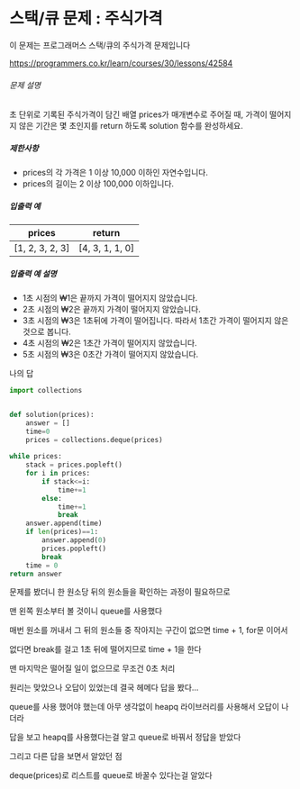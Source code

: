 # 스택/큐 문제 : 주식가격

이 문제는 프로그래머스 스택/큐의 주식가격 문제입니다

https://programmers.co.kr/learn/courses/30/lessons/42584



###### 문제 설명

초 단위로 기록된 주식가격이 담긴 배열 prices가 매개변수로 주어질 때, 가격이 떨어지지 않은 기간은 몇 초인지를 return 하도록 solution 함수를 완성하세요.

##### 제한사항

- prices의 각 가격은 1 이상 10,000 이하인 자연수입니다.
- prices의 길이는 2 이상 100,000 이하입니다.

##### 입출력 예

| prices          | return          |
| --------------- | --------------- |
| [1, 2, 3, 2, 3] | [4, 3, 1, 1, 0] |

##### 입출력 예 설명

- 1초 시점의 ₩1은 끝까지 가격이 떨어지지 않았습니다.
- 2초 시점의 ₩2은 끝까지 가격이 떨어지지 않았습니다.
- 3초 시점의 ₩3은 1초뒤에 가격이 떨어집니다. 따라서 1초간 가격이 떨어지지 않은 것으로 봅니다.
- 4초 시점의 ₩2은 1초간 가격이 떨어지지 않았습니다.
- 5초 시점의 ₩3은 0초간 가격이 떨어지지 않았습니다.



나의 답

```python
import collections


def solution(prices):
    answer = []
    time=0
    prices = collections.deque(prices)
    
while prices:
    stack = prices.popleft()
    for i in prices:
        if stack<=i:
            time+=1
        else:
            time+=1
            break
    answer.append(time)
    if len(prices)==1:
        answer.append(0)
        prices.popleft()
        break
    time = 0
return answer
```


문제를 봤더니 한 원소당 뒤의 원소들을 확인하는 과정이 필요하므로

맨 왼쪽 원소부터 볼 것이니 queue를 사용했다

매번 원소를 꺼내서 그 뒤의 원소들 중 작아지는 구간이 없으면 time + 1, for문 이어서

없다면 break를 걸고 1초 뒤에 떨어지므로 time + 1을 한다

맨 마지막은 떨어질 일이 없으므로 무조건 0초 처리



원리는 맞았으나 오답이 있었는데 결국 헤메다 답을 봤다...

queue를 사용 했어야 했는데 아무 생각없이 heapq 라이브러리를 사용해서 오답이 나더라

답을 보고 heapq를 사용했다는걸 알고 queue로 바꿔서 정답을 받았다



그리고 다른 답을 보면서 알았던 점

deque(prices)로 리스트를 queue로 바꿀수 있다는걸 알았다

